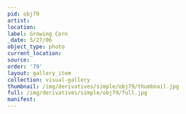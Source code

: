```yaml
---
pid: obj79
artist: 
location: 
label: Growing Corn
_date: 5/27/06
object_type: photo
current_location: 
source: 
order: '79'
layout: gallery_item
collection: visual-gallery
thumbnail: /img/derivatives/simple/obj79/thumbnail.jpg
full: /img/derivatives/simple/obj79/full.jpg
manifest: 
---
```


